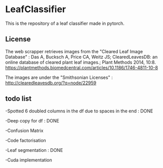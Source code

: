 # LeafClassifier

This is the repository of a leaf classifier made in pytorch.


## License

The web scrapper retrieves images from the "Cleared Leaf Image Database" : Das A, Bucksch A, Price CA, Weitz JS; ClearedLeavesDB: an online database of cleared plant leaf images.; Plant Methods 2014, 10:8. https://plantmethods.biomedcentral.com/articles/10.1186/1746-4811-10-8

The images are under the "Smithsonian Licenses" : http://clearedleavesdb.org/?q=node/22959


## todo list

-Spotted 6 doubled columns in the df due to spaces in the end : DONE

-Deep copy for df : DONE

-Confusion Matrix

-Code factorisation

-Leaf segmentation : DONE

-Cuda implementation

